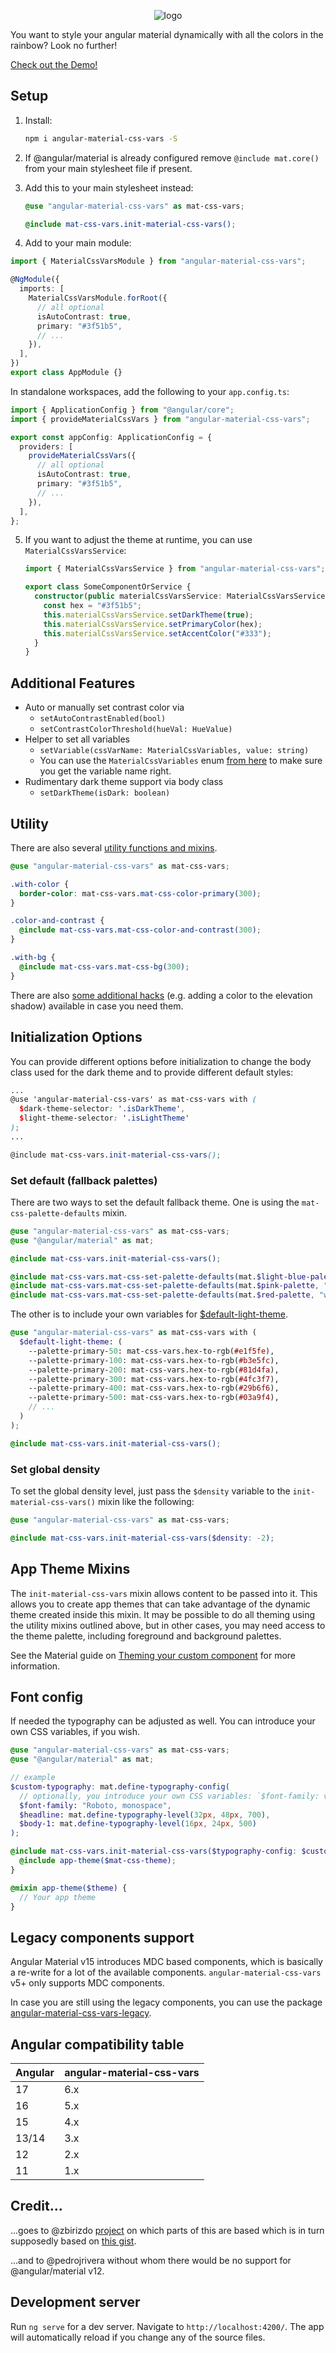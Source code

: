 <p align="center"><img alt="logo" src="logo.png"></p>

You want to style your angular material dynamically with all the colors in the rainbow? Look no further!

[Check out the Demo!](https://johannesjo.github.io/angular-material-css-vars/)

## Setup

1. Install:
   ```bash
   npm i angular-material-css-vars -S
   ```
2. If @angular/material is already configured remove `@include mat.core()` from your main stylesheet file if present.
3. Add this to your main stylesheet instead:

   ```scss
   @use "angular-material-css-vars" as mat-css-vars;

   @include mat-css-vars.init-material-css-vars();
   ```

4. Add to your main module:

```typescript
import { MaterialCssVarsModule } from "angular-material-css-vars";

@NgModule({
  imports: [
    MaterialCssVarsModule.forRoot({
      // all optional
      isAutoContrast: true,
      primary: "#3f51b5",
      // ...
    }),
  ],
})
export class AppModule {}
```

In standalone workspaces, add the following to your `app.config.ts`:

```typescript
import { ApplicationConfig } from "@angular/core";
import { provideMaterialCssVars } from "angular-material-css-vars";

export const appConfig: ApplicationConfig = {
  providers: [
    provideMaterialCssVars({
      // all optional
      isAutoContrast: true,
      primary: "#3f51b5",
      // ...
    }),
  ],
};
```

5. If you want to adjust the theme at runtime, you can use `MaterialCssVarsService`:

   ```typescript
   import { MaterialCssVarsService } from "angular-material-css-vars";

   export class SomeComponentOrService {
     constructor(public materialCssVarsService: MaterialCssVarsService) {
       const hex = "#3f51b5";
       this.materialCssVarsService.setDarkTheme(true);
       this.materialCssVarsService.setPrimaryColor(hex);
       this.materialCssVarsService.setAccentColor("#333");
     }
   }
   ```

## Additional Features

- Auto or manually set contrast color via
  - `setAutoContrastEnabled(bool)`
  - `setContrastColorThreshold(hueVal: HueValue)`
- Helper to set all variables
  - `setVariable(cssVarName: MaterialCssVariables, value: string)`
  - You can use the `MaterialCssVariables` enum [from here](https://github.com/johannesjo/angular-material-css-vars/blob/master/projects/material-css-vars/src/lib/model.ts) to make sure you get the variable name right.
- Rudimentary dark theme support via body class
  - `setDarkTheme(isDark: boolean)`

## Utility

There are also several [utility functions and mixins](https://github.com/johannesjo/angular-material-css-vars/blob/master/projects/material-css-vars/src/lib/_public-util.scss).

```scss
@use "angular-material-css-vars" as mat-css-vars;

.with-color {
  border-color: mat-css-vars.mat-css-color-primary(300);
}

.color-and-contrast {
  @include mat-css-vars.mat-css-color-and-contrast(300);
}

.with-bg {
  @include mat-css-vars.mat-css-bg(300);
}
```

There are also [some additional hacks](additional-hacks.md) (e.g. adding a color to the elevation shadow) available in case you need them.

## Initialization Options

You can provide different options before initialization to change the body class used for the dark theme and to provide different default styles:

```scss
...
@use 'angular-material-css-vars' as mat-css-vars with (
  $dark-theme-selector: '.isDarkTheme',
  $light-theme-selector: '.isLightTheme'
);
...

@include mat-css-vars.init-material-css-vars();

```

### Set default (fallback palettes)

There are two ways to set the default fallback theme. One is using the `mat-css-palette-defaults` mixin.

```scss
@use "angular-material-css-vars" as mat-css-vars;
@use "@angular/material" as mat;

@include mat-css-vars.init-material-css-vars();

@include mat-css-vars.mat-css-set-palette-defaults(mat.$light-blue-palette, "primary");
@include mat-css-vars.mat-css-set-palette-defaults(mat.$pink-palette, "accent");
@include mat-css-vars.mat-css-set-palette-defaults(mat.$red-palette, "warn");
```

The other is to include your own variables for [$default-light-theme](https://github.com/johannesjo/angular-material-css-vars/blob/master/projects/material-css-vars/src/lib/_variables.scss).

```scss
@use "angular-material-css-vars" as mat-css-vars with (
  $default-light-theme: (
    --palette-primary-50: mat-css-vars.hex-to-rgb(#e1f5fe),
    --palette-primary-100: mat-css-vars.hex-to-rgb(#b3e5fc),
    --palette-primary-200: mat-css-vars.hex-to-rgb(#81d4fa),
    --palette-primary-300: mat-css-vars.hex-to-rgb(#4fc3f7),
    --palette-primary-400: mat-css-vars.hex-to-rgb(#29b6f6),
    --palette-primary-500: mat-css-vars.hex-to-rgb(#03a9f4),
    // ...
  )
);

@include mat-css-vars.init-material-css-vars();
```

### Set global density

To set the global density level, just pass the `$density` variable to the `init-material-css-vars()` mixin like the following:

```scss
@use "angular-material-css-vars" as mat-css-vars;

@include mat-css-vars.init-material-css-vars($density: -2);
```

## App Theme Mixins

The `init-material-css-vars` mixin allows content to be passed into it. This allows you to create app themes that can take advantage of the dynamic theme created inside this mixin. It may be possible to do all theming using the utility mixins outlined above, but in other cases, you may need access to the theme palette, including foreground and background palettes.

See the Material guide on [Theming your custom component](https://material.angular.io/guide/theming-your-components) for more information.

## Font config

If needed the typography can be adjusted as well. You can introduce your own CSS variables, if you wish.

```scss
@use "angular-material-css-vars" as mat-css-vars;
@use "@angular/material" as mat;

// example
$custom-typography: mat.define-typography-config(
  // optionally, you introduce your own CSS variables: `$font-family: var(--my-custom-font-family)`
  $font-family: "Roboto, monospace",
  $headline: mat.define-typography-level(32px, 48px, 700),
  $body-1: mat.define-typography-level(16px, 24px, 500)
);

@include mat-css-vars.init-material-css-vars($typography-config: $custom-typography) using($mat-css-theme) {
  @include app-theme($mat-css-theme);
}

@mixin app-theme($theme) {
  // Your app theme
}
```

## Legacy components support

Angular Material v15 introduces MDC based components, which is basically a re-write for a lot of the available components. `angular-material-css-vars` v5+ only supports MDC components.

In case you are still using the legacy components, you can use the package [angular-material-css-vars-legacy](https://github.com/json-derulo/angular-material-css-vars-legacy).

## Angular compatibility table

| Angular | angular-material-css-vars |
| ------- | ------------------------- |
| 17      | 6.x                       |
| 16      | 5.x                       |
| 15      | 4.x                       |
| 13/14   | 3.x                       |
| 12      | 2.x                       |
| 11      | 1.x                       |

## Credit...

...goes to @zbirizdo [project](https://github.com/zbirizdo/material-css-vars) on which parts of this are based which is in turn supposedly based on [this gist](https://gist.github.com/shprink/c7f333e3ad51830f14a6383f3ab35439).

...and to @pedrojrivera without whom there would be no support for @angular/material v12.

## Development server

Run `ng serve` for a dev server. Navigate to `http://localhost:4200/`. The app will automatically reload if you change any of the source files.
